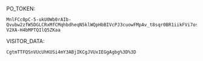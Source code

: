 PO_TOKEN:
```
MnlFCc0pC-5-ukU0Wb0rAIb-Qvubw2zfW5DGLCRxMfCMqhbdheqN5klWQpHbBIVcPJ3cuowFMpAv_t8sqr0BR1iikFVi7osZewMK7IryA55_lvxlFsVNTt_yUnzw18HMxTsyWWMsCoOZXA8-V2XA-H4bMPTQIlQ5ZKaa
```
VISITOR_DATA:
```
CgtmTTFQSnVUcUhKUSi4mY3ABjIKCgJVUxIEGgAgbg%3D%3D
```
